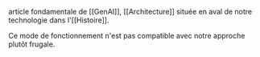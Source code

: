 article fondamentale de [[GenAI]], [[Architecture]] située en aval de notre technologie dans l'[[Histoire]]. 

Ce mode de fonctionnement n'est pas compatible avec notre approche plutôt frugale.